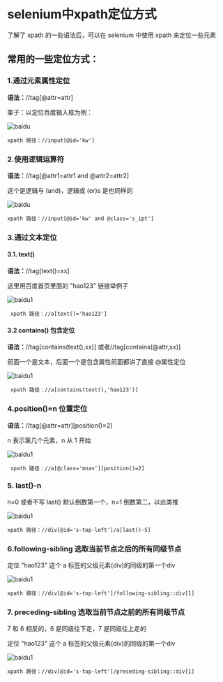 # selenium中xpath定位方式

了解了 xpath 的一些语法后，可以在 selenium 中使用 xpath 来定位一些元素

## 常用的一些定位方式：

### 1.通过元素属性定位

**语法：**//tag[@attr=attr]

栗子：以定位百度输入框为例：

![baidu](../images/baidu.jpg)

```
xpath 路径：//input[@id='kw']
```

### 2.使用逻辑运算符

**语法：**//tag[@attr1=attr1 and @attr2=attr2]  

这个是逻辑与 (and)，逻辑或 (or)s 是也同样的

![baidu](../images/baidu.jpg)

```
xpath 路径：//input[@id='kw' and @class='s_ipt']
```

### 3.通过文本定位

#### 3.1. text()

**语法：**//tag[text()=xx]

这里用百度首页里面的 "hao123" 链接举例子

![baidu1](../images/baidu1.jpg)

```
 xpath 路径：//a[text()='hao123']
```

#### 3.2 contains() 包含定位

**语法：**//tag[contains(text(),xx)] 或者//tag[contains(@attr,xx)]

前面一个是文本，后面一个是包含属性前面都讲了直接 @属性定位

![baidu1](../images/baidu1.jpg)

```
 xpath 路径：//a[contains(text(),'hao123')]
```

### 4.position()=n 位置定位

**语法：**//tag[@attr=attr][position()=2]

 n 表示第几个元素，n 从 1 开始

![baidu1](../images/baidu1.jpg)

```
 xpath 路径：//a[@class='mnav'][position()=2]
```

### 5. last()-n

n=0 或者不写 last() 默认倒数第一个，n=1 倒数第二，以此类推 

![baidu1](../images/baidu1.jpg)

```
xpath 路径：//div[@id='s-top-left']/a[last()-5]
```



### 6.following-sibling 选取当前节点之后的所有同级节点

定位 "hao123" 这个 a 标签的父级元素(div)的同级的第一个div

![baidu1](../images/baidu1.jpg)

```
xpath 路径：//div[@id='s-top-left']/following-sibling::div[1]
```

### 7. preceding-sibling 选取当前节点之前的所有同级节点

7 和 6 相反的，6 是同级往下走，7 是同级往上走的

定位 "hao123" 这个 a 标签的父级元素(div)的同级的第一个div

![baidu1](../images/baidu1.jpg)

```
xpath 路径：//div[@id='s-top-left']/preceding-sibling::div[1]
```